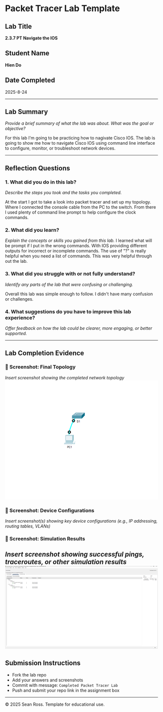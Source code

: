 # Packet Tracer Lab Template
## Lab Title
**2.3.7 PT Navigate the IOS**

## Student Name
**Hien Do**

## Date Completed
2025-8-24

---

## Lab Summary

_Provide a brief summary of what the lab was about. What was the goal or objective?_

For this lab I'm going to be practicing how to nagivate Cisco IOS. The lab is going to show me how to navigate Cisco IOS using command line interface to configure, monitor, or troubleshoot network devices.

---

## Reflection Questions

### 1. What did you do in this lab?
_Describe the steps you took and the tasks you completed._

At the start I got to take a look into packet tracer and set up my topology. Where I connected the console cable from the PC to the switch. From there I used plenty of command line prompt to help configure the clock commands.

### 2. What did you learn?
_Explain the concepts or skills you gained from this lab._
I learned what will be prompt if I put in the wrong commands. With IOS providing different outputs for incorrect or incomplete commands. The use of "?" is really helpful when you need a list of commands. This was very helpful through out the lab. 

### 3. What did you struggle with or not fully understand?
_Identify any parts of the lab that were confusing or challenging._

Overall this lab was simple enough to follow. I didn't have many confusion or challenges.

### 4. What suggestions do you have to improve this lab experience?
_Offer feedback on how the lab could be clearer, more engaging, or better supported._


---

## Lab Completion Evidence

### 📸 Screenshot: Final Topology
_Insert screenshot showing the completed network topology_
![alt text](<2.3.7 PT Navigate the IOS.png>)

### 📸 Screenshot: Device Configurations
_Insert screenshot(s) showing key device configurations (e.g., IP addressing, routing tables, VLANs)_

### 📸 Screenshot: Simulation Results
_Insert screenshot showing successful pings, traceroutes, or other simulation results_
![alt text](<2.3.7 PT Navigate the IOS 2.png>)
---

## Submission Instructions

- Fork the lab repo
- Add your answers and screenshots
- Commit with message: `Completed Packet Tracer Lab`
- Push and submit your repo link in the assignment box

---

© 2025 Sean Ross. Template for educational use.
 